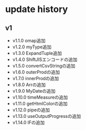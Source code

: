 # update history

## v1

- v1.1.0 omap追加
- v1.2.0 myType追加
- v1.3.0 ExpandTuple追加
- v1.4.0 ShiftJISエンコードの追加
- v1.5.0 convertCsvStringの追加
- v1.6.0 outerProdの追加
- v1.7.0 innerProdの追加
- v1.8.0 Arrの追加
- v1.9.0 MyDateの追加
- v1.10.0 timeMeasureの追加
- v1.11.0 getHtmlColorの追加
- v1.12.0 pipeの追加
- v1.13.0 useOutputProgressの追加
- v1.14.0 IFの追加
